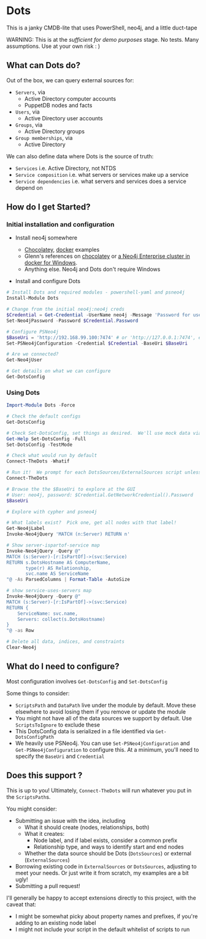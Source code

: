 # Dots

This is a janky CMDB-lite that uses PowerShell, neo4j, and a little duct-tape

WARNING: This is at the _sufficient for demo purposes_ stage.  No tests.  Many assumptions.  Use at your own risk : )

## What can Dots do?

Out of the box, we can query external sources for:

* `Servers`, via
  * Active Directory computer accounts
  * PuppetDB nodes and facts
* `Users`, via
  * Active Directory user accounts
* `Groups`, via
  * Active Directory groups
* `Group memberships`, via
  * Active Directory

We can also define data where Dots is the source of truth:

* `Services` i.e. Active Directory, not NTDS
* `Service composition` i.e. what servers or services make up a service
* `Service dependencies` i.e. what servers and services does a service depend on

## How do I get Started?

### Initial installation and configuration

* Install neo4j somewhere
  * [Chocolatey](Demo/0-install.chocolatey.ps1), [docker](0-install.docker.ps1) examples
  * Glenn's references on [chocolatey](https://glennsarti.github.io/blog/graph-all-the-powershell-things/) or [a Neo4j Enterprise cluster in docker for Windows](https://glennsarti.github.io/blog/neo4j-nano-containers/).
  * Anything else.  Neo4j and Dots don't require Windows

* Install and configure Dots

```powershell
# Install Dots and required modules - powershell-yaml and psneo4j
Install-Module Dots

# Change from the initial neo4j:neo4j creds
$Credential = Get-Credential -UserName neo4j -Message 'Password for user neo4j'
Set-Neo4jPassword -Password $Credential.Password

# Configure PSNeo4j
$BaseUri = 'http://192.168.99.100:7474' # or 'http://127.0.0.1:7474', etc.
Set-PSNeo4jConfiguration -Credential $Credential -BaseUri $BaseUri

# Are we connected?
Get-Neo4jUser

# Get details on what we can configure
Get-DotsConfig
```

### Using Dots

```powershell
Import-Module Dots -Force

# Check the default configs
Get-DotsConfig

# Check Set-DotsConfig, set things as desired.  We'll use mock data via 'TestMode'
Get-Help Set-DotsConfig -Full
Set-DotsConfig -TestMode

# Check what would run by default
Connect-TheDots -Whatif

# Run it!  We prompt for each DotsSources/ExternalSources script unless you -confirm:$False
Connect-TheDots

# Browse the the $BaseUri to explore at the GUI
# User: neo4j, password: $Credential.GetNetworkCredential().Password
$BaseUri

# Explore with cypher and psneo4j

# What labels exist?  Pick one, get all nodes with that label!
Get-Neo4jLabel
Invoke-Neo4jQuery 'MATCH (n:Server) RETURN n'

# Show server-ispartof-service map
Invoke-Neo4jQuery -Query @"
MATCH (s:Server)-[r:IsPartOf]->(svc:Service)
RETURN s.DotsHostname AS ComputerName,
       type(r) AS Relationship,
       svc.name AS ServiceName
"@ -As ParsedColumns | Format-Table -AutoSize

# show service-uses-servers map
Invoke-Neo4jQuery -Query @"
MATCH (s:Server)-[r:IsPartOf]->(svc:Service)
RETURN {
    ServiceName: svc.name,
    Servers: collect(s.DotsHostname)
}
"@ -as Row

# Delete all data, indices, and constraints
Clear-Neo4j
```

## What do I need to configure?

Most configuration involves `Get-DotsConfig` and `Set-DotsConfig`

Some things to consider:

* `ScriptsPath` and `DataPath` live under the module by default.  Move these elsewhere to avoid losing them if you remove or update the module
* You might not have all of the data sources we support by default.  Use `ScriptsToIgnore` to exclude these
* This DotsConfig data is serialized in a file identified via `Get-DotsConfigPath`
* We heavily use PSNeo4j.  You can use `Set-PSNeo4jConfiguration` and `Get-PSNeo4jConfiguration` to configure this.  At a minimum, you'll need to specify the `BaseUri` and `Credential`

## Does this support <insert technology>?

This is up to you!  Ultimately, `Connect-TheDots` will run whatever you put in the `ScriptsPath`s.

You might consider:

* Submitting an issue with the idea, including
  * What it should create (nodes, relationships, both)
  * What it creates:
    * Node label, and if label exists, consider a common prefix
    * Relationship type, and ways to identify start and end nodes
  * Whether the data source should be Dots (`DotsSources`) or external (`ExternalSources`)
* Borrowing existing code in `ExternalSources` or `DotsSources`, adjusting to meet your needs.  Or just write it from scratch, my examples are a bit ugly!
* Submitting a pull request!

I'll generally be happy to accept extensions directly to this project, with the caveat that:

* I might be somewhat picky about property names and prefixes, if you're adding to an existing node label
* I might not include your script in the default whitelist of scripts to run
